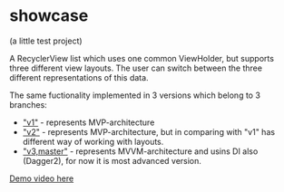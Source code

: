 # showcase
(a little test project) 

A RecyclerView list which uses one common ViewHolder, but supports three different view layouts. 
The user can switch between the three different representations of this data. 

The same fuctionality implemented in 3 versions which belong to 3 branches:
* ["v1"](https://github.com/allco/showcase/tree/v1) - represents MVP-architecture
* ["v2"](https://github.com/allco/showcase/tree/v2) - represents MVP-architecture, but in comparing with "v1" has different way of working with layouts. 
* ["v3,master"](https://github.com/allco/showcase/tree/v3) - represents MVVM-architecture and usins DI also (Dagger2), for now it is most advanced version.

[Demo video here](demo.mp4)

